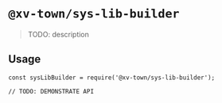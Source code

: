 # `@xv-town/sys-lib-builder`

> TODO: description

## Usage

```
const sysLibBuilder = require('@xv-town/sys-lib-builder');

// TODO: DEMONSTRATE API
```
